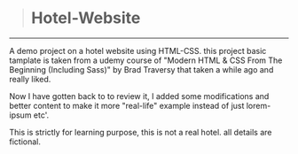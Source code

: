 > # Hotel-Website

---

A demo project on a hotel website using HTML-CSS.
this project basic tamplate is taken from a udemy course of "Modern HTML & CSS From The Beginning (Including Sass)" by Brad Traversy that taken a while ago and really liked.

Now I have gotten back to to review it, I added some modifications and better content to make it more "real-life" example instead of just lorem-ipsum etc'.

This is strictly for learning purpose, this is not a real hotel. all details are fictional.
